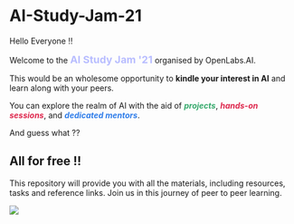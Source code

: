 # AI-Study-Jam-21


<span>
<p>Hello Everyone !!</p>

Welcome to the <b style= "font-size:18px; color:#B8BDFF">AI Study Jam '21</b> organised by OpenLabs.AI.

<span>
This would be an wholesome opportunity to <b>kindle your interest in AI</b> and 
learn along with your peers.

You can explore the realm of AI with the aid of <b style="color:#37AA6D;"><i>projects</i></b>, <b style="color:#DE274D"><i>hands-on sessions</i></b>, and <b style="color:#2F7DE9"><i>dedicated mentors</i></b>.

And guess what ?? <h2>All for free !!</h2>
</span>


This repository will provide you with all the materials, including resources, tasks and reference links. Join us in this journey of peer to peer learning. 

<div><img src="https://img.shields.io/badge/All%20the%20best-folks-darkblue"></div>

</span>
